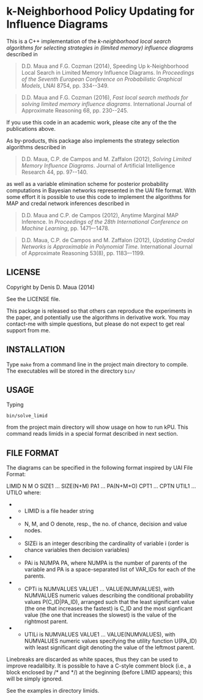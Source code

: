 k-Neighborhood Policy Updating for Influence Diagrams
=====================================================

This is a C++ implementation of the *k-neighborhood local search algorithms for selecting strategies in (limited memory) influence diagrams* described in

>    D.D. Maua and F.G. Cozman (2014), Speeding Up k-Neighborhood Local Search in Limited Memory Influence Diagrams. In _Proceedings of the Seventh European Conference on Probabilistic Graphical Models_, LNAI 8754, pp. 334--349.

>    D.D. Maua and F.G. Cozman (2016), _Fast local search methods for solving limited memory influence diagrams_. International Journal of Approximate Reasoning 68, pp. 230--245.    
    
If you use this code in an academic work, please cite any of the the publications above.

As by-products, this package also implements the strategy selection algorithms described in

>    D.D. Maua, C.P. de Campos and M. Zaffalon (2012), _Solving Limited Memory Influence Diagrams_. Journal of Artificial Intelligence Research 44, pp. 97--140. 

as well as a variable elimination scheme for posterior probability computations in Bayesian networks represented in the UAI file format. With some effort it is possible to use this code to implement the algorithms for MAP and credal network inferences described in

>   D.D. Maua and C.P. de Campos (2012), Anytime Marginal MAP Inference. In _Proceedings of the 28th International Conference on Machine Learning_, pp. 1471–-1478.

>   D.D. Maua, C.P. de Campos and M. Zaffalon (2012), _Updating Credal Networks is Approximable in Polynomial Time_. International Journal of Approximate Reasoning 53(8), pp. 1183–-1199.

LICENSE
-------
    
Copyright by Denis D. Maua (2014)

See the LICENSE file.

This package is released so that others can reproduce the experiments in the paper, and potentially use the algorithms in derivative work. You may contact-me with simple questions, but please do not expect to get real support from me.

INSTALLATION
------------

Type `make` from a command line in the project main  directory to compile. The executables will be stored in the directory `bin/`

USAGE
-----

Typing
   
  `bin/solve_limid`
   
from the project main directory will show usage on how to run kPU. This command reads limids in a special format described in next section.

FILE FORMAT
-----------

The diagrams can be specified in the following format inspired by UAI File Format:

  LIMID N M O SIZE1 ... SIZE(N+M) PA1 ... PA(N+M+O) CPT1 ... CPTN UTIL1 ... UTILO
  where:
  *  - LIMID is a file header string
  *  - N, M, and O denote, resp., the no. of chance, decision and value nodes.
  *  - SIZEi is an integer describing the cardinality of variable i (order is chance variables then decision variables)
  *  - PAi is NUMPA PA, where NUMPA is the number of parents of the variable and PA is a space-separated list of VAR_IDs for each of the parents. 
  *  - CPTi is NUMVALUES VALUE1 ... VALUE(NUMVALUES), with NUMVALUES numeric values describing the conditional probability values P(C_ID|PA_ID), arranged such that the least significant value (the one that increases the fastest) is C_ID and the most signficant value (the one that increases the slowest) is the value of the rightmost parent.
  *  - UTILi is NUMVALUES VALUE1 ... VALUE(NUMVALUES), with NUMVALUES numeric values specifying the utility function U(PA_ID) with least significant digit denoting the value of the leftmost parent.

 Linebreaks are discarded as white spaces, thus they can be used to improve readalibity. It is possible to have a C-style comment block (i.e., a block enclosed by /* and */) at the beginning (before LIMID appears); this will be simply ignored.
 
 See the examples in directory limids.
